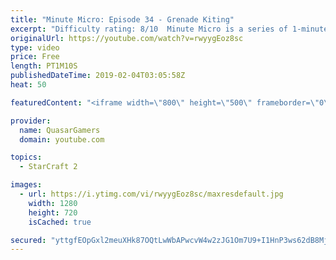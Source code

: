 ```yaml
---
title: "Minute Micro: Episode 34 - Grenade Kiting"
excerpt: "Difficulty rating: 8/10  Minute Micro is a series of 1-minute videos explaining how to perform common micro techniques. This episode is on using reaper grenades while kiting.  twitch.tv/Quasarprintf"
originalUrl: https://youtube.com/watch?v=rwyygEoz8sc
type: video
price: Free
length: PT1M10S
publishedDateTime: 2019-02-04T03:05:58Z
heat: 50

featuredContent: "<iframe width=\"800\" height=\"500\" frameborder=\"0\" src=\"https://www.youtube.com/embed/rwyygEoz8sc\" allow=\"accelerometer; autoplay; encrypted-media; gyroscope; picture-in-picture\" allowfullscreen></iframe>"

provider:
  name: QuasarGamers
  domain: youtube.com

topics:
  - StarCraft 2

images:
  - url: https://i.ytimg.com/vi/rwyygEoz8sc/maxresdefault.jpg
    width: 1280
    height: 720
    isCached: true

secured: "yttgfEOpGxl2meuXHk87OQtLwWbAPwcvW4w2zJG1Om7U9+I1HnP3ws62dB8Mj/SDDtKJbXTkFPSo3lfQIlcieZxy+kzTlmPw7dGMgpzcQCmAmG33MgLFdtxziCzty94v+AtrmffBwAj/ZxCgbpMMCOJ/tKQtgnypJlK2TpAoGFX/BiabJ1R/xfsfj/WxNA1BU5aInzIVCjnMKfysDyLpmwIbL/v/bJghJApcT0aFAwb5fzrQyd5v1IlnsFgUIrR+IpIkwtCrARM6Ly94S7rIs1PRAepwgWMj/NVSF6hMSj/ZmeW87RsDPScAnmSnbaY49/PoSGGJJVdwtr6N2W4xWafwHBXJ6NR2IsTRzWT8raLnoniuZAJEEAp9Ak6P5tw6qVDaHXh6f1ElJ8wzwhSQJRCea2rZ9SsT3uZlpO1AMq8=;d2XlOR7bZ7aIgYzkVCVrsQ=="
---
```


